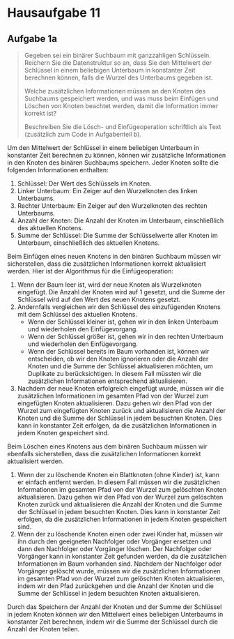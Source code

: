 # Hausaufgabe 11

## Aufgabe 1a

> Gegeben sei ein binärer Suchbaum mit ganzzahligen Schlüsseln. Reichern Sie die Datenstruktur so an, dass Sie den 
> Mittelwert der Schlüssel in einem beliebigen Unterbaum in konstanter Zeit berechnen können, falls die Wurzel des 
> Unterbaums gegeben ist.
> 
> Welche zusätzlichen Informationen müssen an den Knoten des Suchbaums gespeichert werden, und was muss beim Einfügen 
> und Löschen von Knoten beachtet werden, damit die Information immer korrekt ist?
> 
> Beschreiben Sie die Lösch- und Einfügeoperation schriftlich als Text (zusätzlich zum Code in Aufgabenteil b).

Um den Mittelwert der Schlüssel in einem beliebigen Unterbaum in konstanter Zeit berechnen zu können, können wir
zusätzliche Informationen in den Knoten des binären Suchbaums speichern. Jeder Knoten sollte die folgenden Informationen
enthalten:

1. Schlüssel: Der Wert des Schlüssels im Knoten.
2. Linker Unterbaum: Ein Zeiger auf den Wurzelknoten des linken Unterbaums.
3. Rechter Unterbaum: Ein Zeiger auf den Wurzelknoten des rechten Unterbaums.
4. Anzahl der Knoten: Die Anzahl der Knoten im Unterbaum, einschließlich des aktuellen Knotens.
5. Summe der Schlüssel: Die Summe der Schlüsselwerte aller Knoten im Unterbaum, einschließlich des aktuellen Knotens.

Beim Einfügen eines neuen Knotens in den binären Suchbaum müssen wir sicherstellen, dass die zusätzlichen Informationen
korrekt aktualisiert werden. Hier ist der Algorithmus für die Einfügeoperation:

1. Wenn der Baum leer ist, wird der neue Knoten als Wurzelknoten eingefügt. Die Anzahl der Knoten wird auf 1 gesetzt,
   und die Summe der Schlüssel wird auf den Wert des neuen Knotens gesetzt.
2. Andernfalls vergleichen wir den Schlüssel des einzufügenden Knotens mit dem Schlüssel des aktuellen Knotens.
    - Wenn der Schlüssel kleiner ist, gehen wir in den linken Unterbaum und wiederholen den Einfügevorgang.
    - Wenn der Schlüssel größer ist, gehen wir in den rechten Unterbaum und wiederholen den Einfügevorgang.
    - Wenn der Schlüssel bereits im Baum vorhanden ist, können wir entscheiden, ob wir den Knoten ignorieren oder die
      Anzahl der Knoten und die Summe der Schlüssel aktualisieren möchten, um Duplikate zu berücksichtigen. In diesem
      Fall müssten wir die zusätzlichen Informationen entsprechend aktualisieren.
3. Nachdem der neue Knoten erfolgreich eingefügt wurde, müssen wir die zusätzlichen Informationen im gesamten Pfad von
   der Wurzel zum eingefügten Knoten aktualisieren. Dazu gehen wir den Pfad von der Wurzel zum eingefügten Knoten zurück
   und aktualisieren die Anzahl der Knoten und die Summe der Schlüssel in jedem besuchten Knoten. Dies kann in
   konstanter Zeit erfolgen, da die zusätzlichen Informationen in jedem Knoten gespeichert sind.

Beim Löschen eines Knotens aus dem binären Suchbaum müssen wir ebenfalls sicherstellen, dass die zusätzlichen
Informationen korrekt aktualisiert werden.

1. Wenn der zu löschende Knoten ein Blattknoten (ohne Kinder) ist, kann er einfach entfernt werden. In diesem Fall
   müssen wir die zusätzlichen Informationen im gesamten Pfad von der Wurzel zum gelöschten Knoten aktualisieren. Dazu
   gehen wir den Pfad von der Wurzel zum gelöschten Knoten zurück und aktualisieren die Anzahl der Knoten und die Summe
   der Schlüssel in jedem besuchten Knoten. Dies kann in konstanter Zeit erfolgen, da die zusätzlichen Informationen in
   jedem Knoten gespeichert sind.
2. Wenn der zu löschende Knoten einen oder zwei Kinder hat, müssen wir ihn durch den geeigneten Nachfolger oder Vorgänger ersetzen und dann den Nachfolger oder Vorgänger löschen. Der
Nachfolger oder Vorgänger kann in konstanter Zeit gefunden werden, da die zusätzlichen Informationen im Baum vorhanden
sind. Nachdem der Nachfolger oder Vorgänger gelöscht wurde, müssen wir die zusätzlichen Informationen im gesamten Pfad
von der Wurzel zum gelöschten Knoten aktualisieren, indem wir den Pfad zurückgehen und die Anzahl der Knoten und die
Summe der Schlüssel in jedem besuchten Knoten aktualisieren.

Durch das Speichern der Anzahl der Knoten und der Summe der Schlüssel in jedem Knoten können wir den Mittelwert eines
beliebigen Unterbaums in konstanter Zeit berechnen, indem wir die Summe der Schlüssel durch die Anzahl der Knoten
teilen.